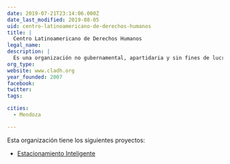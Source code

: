```yaml
---
date: 2019-07-21T23:14:06.000Z
date_last_modified: 2019-08-05
uid: centro-latinoamericano-de-derechos-humanos
title: |
  Centro Latinoamericano de Derechos Humanos
legal_name: 
description: |
  Es una organización no gubernamental, apartidaria y sin fines de lucro, que trabaja en la promoción y protección de los derechos humanos en toda América Latina, buscando crear una cultura que tenga como base el respeto irrestricto por los derechos fundamentales de las personas
org_type: 
website: www.cladh.org
year_founded: 2007
facebook: 
twitter: 
tags:

cities: 
  - Mendoza

---
```


Esta organización tiene los siguientes proyectos:

- [Estacionamiento Inteligente](/proyectos/estacionamiento-inteligente)
